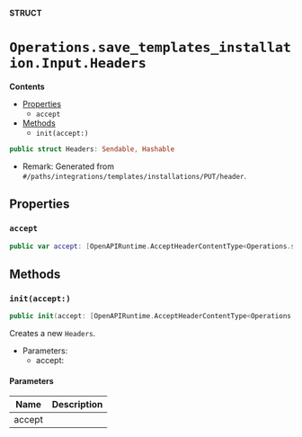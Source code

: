 **STRUCT**

# `Operations.save_templates_installation.Input.Headers`

**Contents**

- [Properties](#properties)
  - `accept`
- [Methods](#methods)
  - `init(accept:)`

```swift
public struct Headers: Sendable, Hashable
```

- Remark: Generated from `#/paths/integrations/templates/installations/PUT/header`.

## Properties
### `accept`

```swift
public var accept: [OpenAPIRuntime.AcceptHeaderContentType<Operations.save_templates_installation.AcceptableContentType>]
```

## Methods
### `init(accept:)`

```swift
public init(accept: [OpenAPIRuntime.AcceptHeaderContentType<Operations.save_templates_installation.AcceptableContentType>] = .defaultValues())
```

Creates a new `Headers`.

- Parameters:
  - accept:

#### Parameters

| Name | Description |
| ---- | ----------- |
| accept |  |